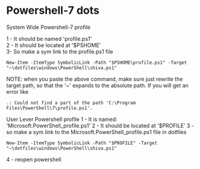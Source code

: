# Powershell-7 dots

System Wide Powershell-7 profile

1 - It should be named 'profile.ps1'  
2 - It should be located at '$PSHOME'  
3- So make a sym link to the profile.ps1 file
```
New-Item -ItemType SymbolicLink -Path "$PSHOME\profile.ps1" -Target "~\dotfiles\windows\PowerShell\shiva.ps1"
```
NOTE: when you paste the above command, make sure just rewrite the target path, so that the '~' expands to 
the absolute path. If you will get an error like 
```text
.: Could not find a part of the path 'C:\Program Files\PowerShell\7\profile.ps1'.
```

User Lever Powershell profile
1 - It is named: 'Microsoft.PowerShell_profile.ps1'
2 - It should be located at '$PROFILE'
3 - so make a sym link to the Microsoft.PowerShell_profile.ps1 file in dotfiles
```
New-Item -ItemType SymbolicLink -Path "$PROFILE" -Target "~\dotfiles\windows\PowerShell\shiva.ps1"
```


4 - reopen powershell
